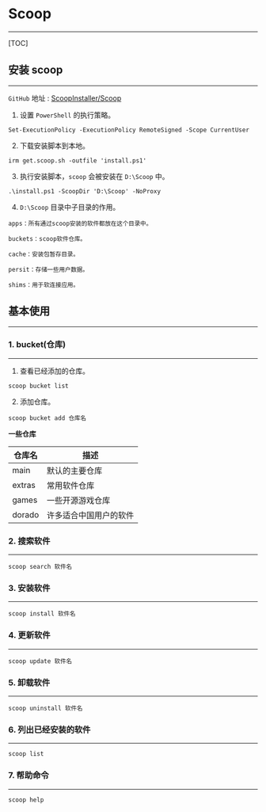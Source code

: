 # Scoop

---

[TOC]

## 安装 scoop

---

`GitHub` 地址 : [ScoopInstaller/Scoop](https://github.com/ScoopInstaller/Scoop)

1. 设置 `PowerShell` 的执行策略。

```dos
Set-ExecutionPolicy -ExecutionPolicy RemoteSigned -Scope CurrentUser
```

2. 下载安装脚本到本地。

```dos
irm get.scoop.sh -outfile 'install.ps1'
```

3. 执行安装脚本，`scoop` 会被安装在 `D:\Scoop` 中。

```dos
.\install.ps1 -ScoopDir 'D:\Scoop' -NoProxy
```

4. `D:\Scoop` 目录中子目录的作用。

```
apps：所有通过scoop安装的软件都放在这个目录中。

buckets：scoop软件仓库。

cache：安装包暂存目录。

persit：存储一些用户数据。

shims：用于软连接应用。
```

## 基本使用

---

### 1. bucket(仓库)

---

1. 查看已经添加的仓库。

```dos
scoop bucket list
```

2. 添加仓库。

```dos
scoop bucket add 仓库名
```

**一些仓库**

| 仓库名 | 描述                   |
|--------|------------------------|
| main   | 默认的主要仓库         |
| extras | 常用软件仓库           |
| games  | 一些开源游戏仓库       |
| dorado | 许多适合中国用户的软件 |

### 2. 搜索软件

---

```dos
scoop search 软件名
```

### 3. 安装软件

---

```dos
scoop install 软件名
```

### 4. 更新软件

---

```dos
scoop update 软件名
```

### 5. 卸载软件

---

```dos
scoop uninstall 软件名
```

### 6. 列出已经安装的软件

---

```dos
scoop list
```

### 7. 帮助命令

---

```dos
scoop help
```
